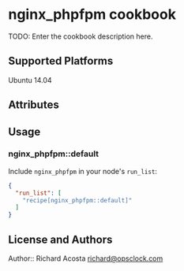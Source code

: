 # nginx_phpfpm cookbook

TODO: Enter the cookbook description here.

## Supported Platforms
Ubuntu 14.04

## Attributes

## Usage

### nginx_phpfpm::default

Include `nginx_phpfpm` in your node's `run_list`:

```json
{
  "run_list": [
    "recipe[nginx_phpfpm::default]"
  ]
}
```

## License and Authors

Author:: Richard Acosta <richard@opsclock.com>
